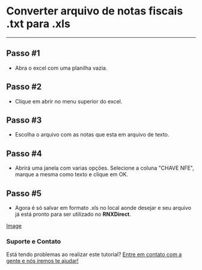 # Converter arquivo de notas fiscais .txt para .xls
-------

## Passo #1

- Abra o excel com uma planilha vazia.

## Passo #2

- Clique em abrir no menu superior do excel.

## Passo #3

- Escolha o arquivo com as notas que esta em arquivo de texto.

## Passo #4

- Abrirá uma janela com varias opções. Selecione a coluna "CHAVE NFE", marque a mesma como texto e clique em OK.

## Passo #5

- Agora é só salvar em formato .xls no local aonde desejar e seu arquivo já está pronto para ser utilizado no **RNXDirect**.

[Image](https://raw.githubusercontent.com/demaCODE/demacode.github.io/master/Captura%20de%20tela%20de%202018-01-16%2018-13-39.png)


### Suporte e Contato

Está tendo problemas ao realizar este tutorial? [Entre em contato com a gente e nós iremos te ajudar!](http://demacode.com.br)

